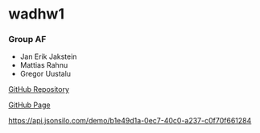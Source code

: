# wadhw1

### Group AF
- Jan Erik Jakstein
- Mattias Rahnu
- Gregor Uustalu

[GitHub Repository](https://github.com/gregoruu/wadhw1)

[GitHub Page](https://gregoruu.github.io/wadhw1/index.html)



https://api.jsonsilo.com/demo/b1e49d1a-0ec7-40c0-a237-c0f70f661284